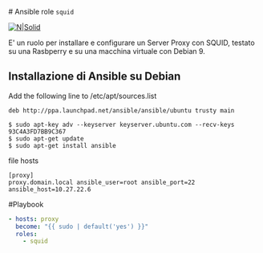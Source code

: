 <BS># Ansible role `squid`

[![N|Solid](http://basilicata.ninux.org/images/Logo_Ninux_Basilicata_600-192.png)](http://basilicata.ninux.org)

E' un ruolo per installare e configurare un Server Proxy con SQUID, testato su una Rasbperry e su una macchina virtuale con Debian 9.

## Installazione di Ansible su Debian
Add the following line to /etc/apt/sources.list
~~~
deb http://ppa.launchpad.net/ansible/ansible/ubuntu trusty main

$ sudo apt-key adv --keyserver keyserver.ubuntu.com --recv-keys 93C4A3FD7BB9C367
$ sudo apt-get update
$ sudo apt-get install ansible
~~~

file hosts
```
[proxy]
proxy.domain.local ansible_user=root ansible_port=22 ansible_host=10.27.22.6
```

#Playbook
```Yaml
- hosts: proxy
  become: "{{ sudo | default('yes') }}"
  roles:
    - squid
```

